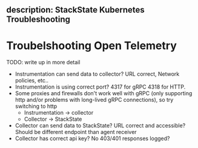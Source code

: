description: StackState Kubernetes Troubleshooting
---

# Troubelshooting Open Telemetry

TODO: write up in more detail
 - Instrumentation can send data to collector? URL correct, Network policies, etc..
 - Instrumentation is using correct port? 4317 for gRPC 4318 for HTTP. 
 - Some proxies and firewalls don't work well with gRPC (only supporting http and/or problems with long-lived gRPC connections), so try switching to http
   - Instrumentation -> collector
   - Collector -> StackState
 - Collector can send data to StackState? URL correct and accessible? Should be different endpoint than agent receiver
 - Collector has correct api key? No 403/401 responses logged?